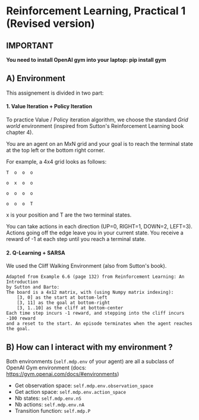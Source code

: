 # Reinforcement Learning, Practical 1 (Revised version)

## IMPORTANT
**You need to install OpenAI gym into your laptop: pip install gym**


## A) Environment

This assignement is divided in two part:

#### 1. Value Iteration + Policy Iteration
To practice Value / Policy iteration algorithm, we choose the
standard *Grid world* environment (inspired from Sutton's Reinforcement Learning book chapter 4).

You are an agent on an MxN grid and your goal is to reach the terminal
state at the top left or the bottom right corner.

For example, a 4x4 grid looks as follows:

    T  o  o  o
    
    o  x  o  o
    
    o  o  o  o
    
    o  o  o  T

x is your position and T are the two terminal states.

You can take actions in each direction (UP=0, RIGHT=1, DOWN=2, LEFT=3).
Actions going off the edge leave you in your current state.
You receive a reward of -1 at each step until you reach a terminal state.

#### 2. Q-Learning + SARSA
We used the Cliff Walking Environment (also from Sutton's book).

    Adapted from Example 6.6 (page 132) from Reinforcement Learning: An Introduction
    by Sutton and Barto:
    The board is a 4x12 matrix, with (using Numpy matrix indexing):
        [3, 0] as the start at bottom-left
        [3, 11] as the goal at bottom-right
        [3, 1..10] as the cliff at bottom-center
    Each time step incurs -1 reward, and stepping into the cliff incurs -100 reward
    and a reset to the start. An episode terminates when the agent reaches the goal.


## B) How can I interact with my environment ?
Both environments (`self.mdp.env` of your agent) are all a subclass of OpenAI 
Gym environment (docs: https://gym.openai.com/docs/#environments)
* Get observation space: `self.mdp.env.observation_space`
* Get action space: `self.mdp.env.action_space`
* Nb states: `self.mdp.env.nS`
* Nb actions: `self.mdp.env.nA`
* Transition function: `self.mdp.P`
